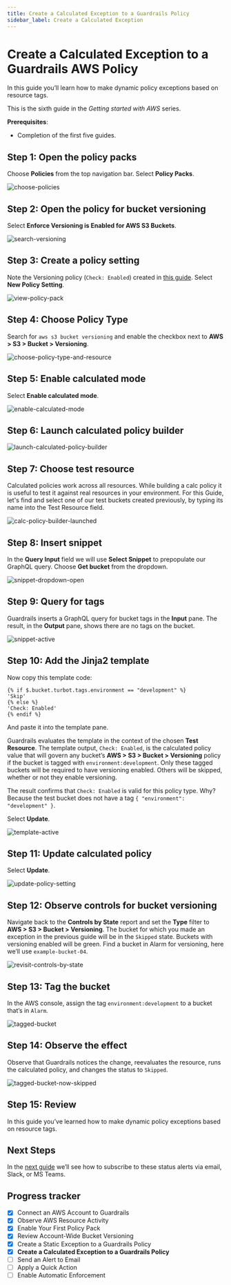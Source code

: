 ```yaml
---
title: Create a Calculated Exception to a Guardrails Policy
sidebar_label: Create a Calculated Exception
---
```



# Create a Calculated Exception to a Guardrails AWS Policy

In this guide you’ll learn how to make dynamic policy exceptions based on resource tags.

This is the sixth guide in the *Getting started with AWS* series.


**Prerequisites**: 
 
- Completion of the first five guides.

## Step 1: Open the policy packs

Choose **Policies** from the top navigation bar. Select **Policy Packs**.

<p><img alt="choose-policies" src="/images/docs/guardrails/getting-started/getting-started-aws/create-calculated-exception/choose-policies.png"/></p>

## Step 2: Open the policy for bucket versioning

Select **Enforce Versioning is Enabled for AWS S3 Buckets**.

<p><img alt="search-versioning" src="/images/docs/guardrails/getting-started/getting-started-aws/create-calculated-exception/view-policy-packs.png"/></p>


## Step 3: Create a policy setting

Note the Versioning policy (`Check: Enabled`) created in [this guide](/guardrails/docs/getting-started/getting-started-aws/enable-policy-pack). Select **New Policy Setting**. 

<p><img alt="view-policy-pack" src="/images/docs/guardrails/getting-started/getting-started-aws/create-calculated-exception/bucket-versioning-policy-settings.png"/></p>

## Step 4: Choose Policy Type

Search for `aws s3 bucket versioning` and enable the checkbox next to **AWS > S3 > Bucket > Versioning**.

<p><img alt="choose-policy-type-and-resource" src="/images/docs/guardrails/getting-started/getting-started-aws/create-calculated-exception/choose-policy-type.png"/></p>

## Step 5: Enable calculated mode

Select **Enable calculated mode**.

<p><img alt="enable-calculated-mode" src="/images/docs/guardrails/getting-started/getting-started-aws/create-calculated-exception/enable-calculated-mode.png"/></p>

## Step 6: Launch calculated policy builder

<p><img alt="launch-calculated-policy-builder" src="/images/docs/guardrails/getting-started/getting-started-aws/create-calculated-exception/launch-calculated-policy-builder.png"/></p>

## Step 7: Choose test resource

Calculated policies work across all resources. While building a calc policy it is useful to test it against real resources in your environment. For this Guide, let's find and select one of our test buckets created previously, by typing its name into the Test Resource field.

<p><img alt="calc-policy-builder-launched" src="/images/docs/guardrails/getting-started/getting-started-aws/create-calculated-exception/calc-policy-builder-launched.png"/></p>

## Step 8: Insert snippet

In the **Query Input** field we will use **Select Snippet** to prepopulate our GraphQL query. Choose **Get bucket** from the dropdown.

<p><img alt="snippet-dropdown-open" src="/images/docs/guardrails/getting-started/getting-started-aws/create-calculated-exception/snippet-dropdown-open.png"/></p>

## Step 9: Query for tags

Guardrails inserts a GraphQL query for bucket tags in the **Input** pane. The result, in the **Output** pane, shows there are no tags on the bucket.

<p><img alt="snippet-active" src="/images/docs/guardrails/getting-started/getting-started-aws/create-calculated-exception/snippet-active.png"/></p>

## Step 10: Add the Jinja2 template

 
Now copy this template code: 
 
```nunjucks
{% if $.bucket.turbot.tags.environment == "development" %}
'Skip'
{% else %}
'Check: Enabled'
{% endif %}
```

And paste it into the template pane.

 
Guardrails evaluates the template in the context of the chosen **Test Resource**. The template output, `Check: Enabled`, is the calculated policy value that will govern any bucket’s **AWS > S3 > Bucket > Versioning** policy if the bucket is tagged with `environment:development`. Only these tagged buckets will be required to have versioning enabled. Others will be skipped, whether or not they enable versioning. 
 
The result confirms that `Check: Enabled` is valid for this policy type. Why? Because the test bucket does not have a tag `{ "environment": "development" }`.

Select **Update**.

<p><img alt="template-active" src="/images/docs/guardrails/getting-started/getting-started-aws/create-calculated-exception/template-active.png"/></p>

## Step 11: Update calculated policy
 
Select **Update**.

<p><img alt="update-policy-setting" src="/images/docs/guardrails/getting-started/getting-started-aws/create-calculated-exception/update-policy-setting.png"/></p>

## Step 12: Observe controls for bucket versioning

Navigate back to the **Controls by State** report and set the **Type** filter to **AWS > S3 > Bucket > Versioning**. The bucket for which you made an exception in the previous guide will be in the `Skipped` state. Buckets with versioning enabled will be green. Find a bucket in Alarm for versioning, here we’ll use `example-bucket-04`.

<p><img alt="revisit-controls-by-state" src="/images/docs/guardrails/getting-started/getting-started-aws/create-calculated-exception/revisit-controls-by-state.png"/></p>

## Step 13: Tag the bucket

In the AWS console, assign the tag `environment:development` to a bucket that’s in `Alarm`. 

<p><img alt="tagged-bucket" src="/images/docs/guardrails/getting-started/getting-started-aws/create-calculated-exception/tagged-bucket.png"/></p>


## Step 14: Observe the effect

Observe that Guardrails notices the change, reevaluates the resource, runs the calculated policy, and changes the status to `Skipped`.

<p><img alt="tagged-bucket-now-skipped" src="/images/docs/guardrails/getting-started/getting-started-aws/create-calculated-exception/tagged-bucket-now-skipped.png"/></p>

## Step 15: Review

In this guide you’ve learned how to make dynamic policy exceptions based on resource tags.
 

## Next Steps

In the [next guide](/guardrails/docs/getting-started/getting-started-aws/send-alert-to-email) we’ll see how to subscribe to these status alerts via email, Slack, or MS Teams. 


## Progress tracker

- [x] Connect an AWS Account to Guardrails
- [x] Observe AWS Resource Activity
- [x] Enable Your First Policy Pack
- [x] Review Account-Wide Bucket Versioning
- [x] Create a Static Exception to a Guardrails Policy
- [x] **Create a Calculated Exception to a Guardrails Policy**
- [ ] Send an Alert to Email
- [ ] Apply a Quick Action
- [ ] Enable Automatic Enforcement
